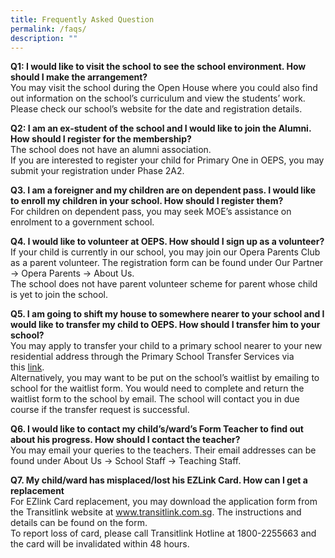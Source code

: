 ```yaml
---
title: Frequently Asked Question
permalink: /faqs/
description: ""
---
```

<p><strong>Q1: I would like to visit the school to see the school environment. How should I make the arrangement?<br /></strong>You may visit the school during the Open House where you could also find out information on the school&rsquo;s curriculum and view the students&rsquo; work. Please check our school&rsquo;s website for the date and registration details.</p>
<p><strong>Q2: I am an ex-student of the school and I would like to join the Alumni. How should I register for the membership?<br /></strong>The school does not have an alumni association.<br />If you are interested to register your child for Primary One in OEPS, you may submit your registration under Phase 2A2.</p>
<p><strong>Q3. I am a foreigner and my children are on dependent pass. I would like to enroll my children in your school. How should I register them?<br /></strong>For children on dependent pass, you may seek MOE&rsquo;s assistance on enrolment to a government school.</p>
<p><strong>Q4. I would like to volunteer at OEPS. How should I sign up as a volunteer?<br /></strong>If your child is currently in our school, you may join our Opera Parents Club as a parent volunteer. The registration form can be found under Our Partner -&gt; Opera Parents -&gt; About Us.<br />The school does not have parent volunteer scheme for parent whose child is yet to join the school.</p>
<p><strong>Q5. I am going to shift my house to somewhere nearer to your school and I would like to transfer my child to OEPS. How should I transfer him to your school?<br /></strong>You may apply to transfer your child to a primary school nearer to your new residential address through the Primary School Transfer Services via this&nbsp;<a href="https://beta.moe.gov.sg/primary/transfers/">link</a>.<br />Alternatively, you may want to be put on the school&rsquo;s waitlist by emailing to school for the waitlist form. You would need to complete and return the waitlist form to the school by email. The school will contact you in due course if the transfer request is successful.</p>
<p><strong>Q6. I would like to contact my child&rsquo;s/ward&rsquo;s Form Teacher to find out about his progress. How should I contact the teacher?<br /></strong>You may email your queries to the teachers. Their email addresses can be found under About Us -&gt; School Staff -&gt; Teaching Staff.</p>
<p><strong>Q7. My child/ward has misplaced/lost his EZLink Card. How can I get a replacement<br /></strong>For EZlink Card replacement, you may download the application form from the Transitlink website at&nbsp;<a href="http://www.transitlink.com.sg/">www.transitlink.com.sg</a>. The instructions and details can be found on the form.<br />To report loss of card, please call Transitlink Hotline at 1800-2255663 and the card will be invalidated within 48 hours.</p>